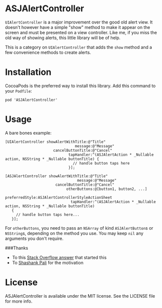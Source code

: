 # ASJAlertController

`UIAlertController` is a major improvement over the good old alert view. It doesn't however have a simple "show" method to make it appear on the screen and must be presented on a view controller. Like me, if you miss the old way of showing alerts, this little library will be of help.

This is a category on `UIAlertController` that adds the `show` method and a few convenience methods to create alerts.

# Installation

CocoaPods is the preferred way to install this library. Add this command to your `Podfile`:

```
pod 'ASJAlertController'
```

# Usage

A bare bones example:

```objc
[UIAlertController showAlertWithTitle:@"Title"
                                message:@"Message"
                      cancelButtonTitle:@"Cancel"
                             tapHandler:^(ASJAlertAction * _Nullable action, NSString * _Nullable buttonTitle) {
                               // handle button taps here
                             }];
```

```objc
[ASJAlertController showAlertWithTitle:@"Title"
                                 message:@"Message"
                       cancelButtonTitle:@"Cancel"
                            otherButtons:@[button1, button2, ...]
                          preferredStyle:ASJAlertControllerStyleActionSheet
                              tapHandler:^(ASJAlertAction * _Nullable action, NSString * _Nullable buttonTitle)
   {
     // handle button taps here...
   }];
```
For `otherButtons`, you need to pass an `NSArray` of kind `ASJAlertButton`s or `NSString`s, depending on the method you use. You may keep `nil` any arguments you don't require.

###Thanks
- To this [Stack Overflow answer](http://stackoverflow.com/questions/26554894/how-to-present-uialertcontroller-when-not-in-a-view-controller) that started this
- To [Shashank Pali](https://github.com/shashankpali) for the motivation

# License

ASJAlertController is available under the MIT license. See the LICENSE file for more info.
